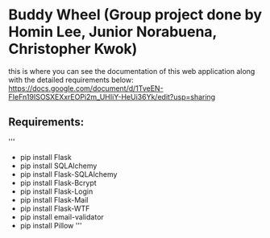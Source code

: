# Buddy Wheel (Group project done by Homin Lee, Junior Norabuena, Christopher Kwok)


this is where you can see the documentation of this web application along with the detailed requirements below:
https://docs.google.com/document/d/1TveEN-FIeFn19ISOSXEXxrEOPi2m_UHIiY-HeUi36Yk/edit?usp=sharing



## Requirements:
'''
- pip install Flask
- pip install SQLAlchemy
- pip install Flask-SQLAlchemy
- pip install Flask-Bcrypt
- pip install Flask-Login
- pip install Flask-Mail
- pip install Flask-WTF
- pip install email-validator
- pip install Pillow
'''
